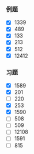 ### 例题
- [x] 1339
- [x] 489
- [x] 133
- [x] 213
- [x] 512
- [x] 12412
### 习题
- [x] 1589
- [x] 201
- [ ] 220
- [x] 253
- [x] 1590
- [ ] 508
- [ ] 509
- [ ] 12108
- [ ] 1591
- [ ] 815
